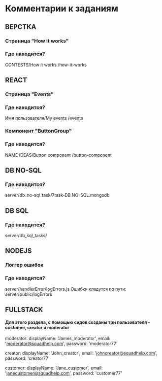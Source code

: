 <h1>Комментарии к заданиям</h1>

<h2>ВЕРСТКА</h2>

<h3>Страница "How it works"</h3>

<h3>Где находится?</h3>
CONTESTS/How it works
/how-it-works

<h2>REACT</h2>

<h3>Страница "Events"</h3>

<h3>Где находится?</h3>
Имя пользователя/My events
/events 

<h3>Компонент "ButtonGroup"</h3>

<h3>Где находится?</h3>
NAME IDEAS/Button component 
/button-component 

<h2>DB NO-SQL</h2>
<h3>Где находится?</h3>
server/db_no-sql_task/7task-DB NO-SQL.mongodb

<h2>DB SQL</h2>
<h3>Где находится?</h3>
server/db_sql_tasks/

<h2>NODEJS</h2>

<h3>Логгер ошибок</h3>

<h3>Где находится?</h3>
server/handlerError/logErrors.js
Ошибки кладутся по пути: server/public/logErrors

<h2>FULLSTACK</h2>	

<h4>Для этого раздела, с помощью сидов созданы три пользователя - customer, creator и moderator</h4>

moderator:
displayName: 'James_moderator',
email: 'moderator@squadhelp.com',
password: 'moderator77'

creator:
displayName: 'John_creator',
email: 'johncreator@squadhelp.com',
password: 'creator77'

customer:
displayName: 'Jane_customer',
email: 'janecustomer@squadhelp.com',
password: 'customer77'

